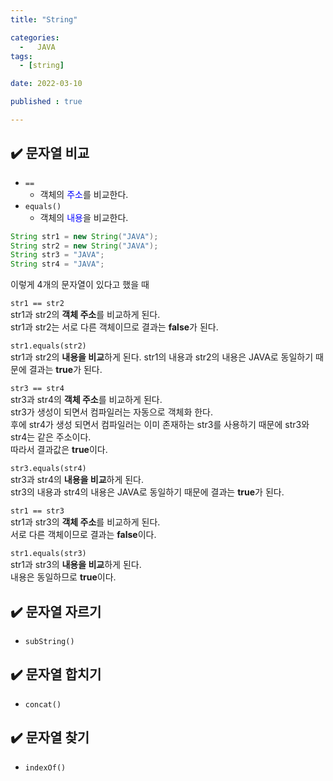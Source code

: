 ```yaml
---
title: "String" 

categories:
  -   JAVA
tags:
  - [string]

date: 2022-03-10

published : true

---
```


## ✔️ 문자열 비교
- ```==```
    - 객체의 <span style="color:blue">주소</span>를 비교한다.
- ```equals()```
    - 객체의 <span style="color:blue">내용</span>을 비교한다.

```java
String str1 = new String("JAVA");
String str2 = new String("JAVA");
String str3 = "JAVA";
String str4 = "JAVA";
```

이렇게 4개의 문자열이 있다고 했을 때

```str1 == str2```  
str1과 str2의 **객체 주소**를 비교하게 된다.  
str1과 str2는 서로 다른 객체이므로 결과는 **false**가 된다.


```str1.equals(str2)```  
str1과 str2의 **내용을 비교**하게 된다.
str1의 내용과 str2의 내용은 JAVA로 동일하기 때문에 결과는 **true**가 된다.


```str3 == str4```  
str3과 str4의 **객체 주소**를 비교하게 된다.  
str3가 생성이 되면서 컴파일러는 자동으로 객체화 한다.  
후에 str4가 생성 되면서 컴파일러는 이미 존재하는 str3를 사용하기 때문에 str3와 str4는 같은 주소이다.  
따라서 결과값은 **true**이다.


```str3.equals(str4)```  
str3과 str4의 **내용을 비교**하게 된다.  
str3의 내용과 str4의 내용은 JAVA로 동일하기 때문에 결과는 **true**가 된다.


```str1 == str3```  
str1과 str3의 **객체 주소**를 비교하게 된다.  
서로 다른 객체이므로 결과는 **false**이다.  

```str1.equals(str3)```  
str1과 str3의 **내용을 비교**하게 된다.  
내용은 동일하므로 **true**이다.  


## ✔️ 문자열 자르기
- ```subString()```  


## ✔️ 문자열 합치기
- ```concat()```


## ✔️ 문자열 찾기
- ```indexOf()```